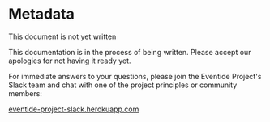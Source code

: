 # Metadata

<div class="note custom-block">
  <p>
    This document is not yet written
  </p>
</div>

This documentation is in the process of being written. Please accept our apologies for not having it ready yet.

For immediate answers to your questions, please join the Eventide Project's Slack team and chat with one of the project principles or community members:

[eventide-project-slack.herokuapp.com](https://eventide-project-slack.herokuapp.com)

<!--
Messaging::Message::Metadata


    attribute :stream_name, String
    alias :source_message_stream_name :stream_name
    alias :source_message_stream_name= :stream_name=

    attribute :position, Integer
    alias :source_message_position :position
    alias :source_message_position= :position=

    attribute :global_position, Integer
    alias :source_message_global_position :global_position
    alias :source_message_global_position= :global_position=

    attribute :causation_message_stream_name, String
    attribute :causation_message_position, Integer
    attribute :causation_message_global_position, Integer
    alias :sequence :causation_message_global_position
    alias :sequence= :causation_message_global_position=

    attribute :correlation_stream_name, String

    attribute :reply_stream_name, String

    attribute :time, Time

    attribute :schema_version, String
 -->
